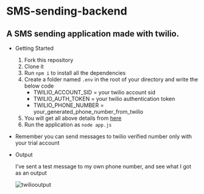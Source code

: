 # SMS-sending-backend

## A SMS sending application made with twilio.

- Getting Started
  1. Fork this repository
  2. Clone it
  3. Run `npm i` to install all the dependencies
  4. Create a folder named `.env` in the root of your directory and write the below code
      - TWILIO_ACCOUNT_SID = your twilio account sid
      - TWILIO_AUTH_TOKEN = your twilio authentication token
      - TWILIO_PHONE_NUMBER = your_generated_phone_number_from_twilio
  5. You will get all above details from [here](https://console.twilio.com/?frameUrl=%2Fconsole%3Fx-target-region%3Dus1)
  6. Run the application as `node app.js`

- Remember you can send messages to twilio verified number only with your trial account

- Output

  I've sent a test message to my own phone number, and see what I got as an output

  ![twiliooutput](https://user-images.githubusercontent.com/75748840/149650718-d8e3681e-db59-4e75-91cf-5fbdb0b2359f.jpeg)
